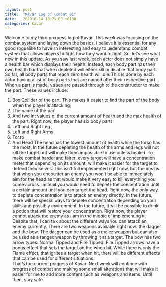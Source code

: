 ```yaml
---
layout: post
title:  "Kavar Log 3: Combat 01"
date:   2020-6-14 18:25:00 +0100
categories: Kavar
---
```


Welcome to my third progress log of Kavar. This week was focusing on the combat system and laying down the basics. I believe it is essential for any good roguelike to have an interesting and easy to understand combat system that allows players to fight how they want to fight. So, let’s see what new in this update.
As you saw last week, each actor does not simply have a health bar which displays their health. Instead, each body part has their own health bar that when depleted will either kill or disable that body part. So far, all body parts that reach zero health will die. This is done by each actor having a list of body parts that are named after their respective part. When a part is made, values are passed through to the constructor to make the part. These values include:
1.	Box Collider of the part. This makes it easier to find the part of the body when the player is attacking;
2.	The name of the part.
3.	And two int values of the current amount of health and the max health of the part.
Right now, the player has six body parts:
1.	Left and Right Leg
2.	Left and Right Arms
3.	Torso
4.	And Head
The head has the lowest amount of health while the torso has the most. In the future depleting the health of the arms and legs will not kill the target but will make them impossible to use unless healed. 
To make combat harder and fairer, every target will have a concentration meter that depending on its amount, will make it easier for the target to defend themselves. This isn’t full implemented right now, but the idea is that when you encounter an enemy you won’t be able to immediately aim for the head as that would make it very easy to kill everything you come across. Instead you would need to deplete the concentration until a certain amount until you can target the head. Right now, the only way to deplete concentration is to attack an enemy directly. In the future, there will be special ways to deplete concentration depending on your skills and possibly environment. In the future, it will be possible to drink a potion that will restore your concentration.
Right now, the player cannot attack the enemy as I am in the middle of implementing it. Despite that, I can talk about the different ways you can attack an enemy currently. There are two weapons available right now: the dagger and the bow. The dagger can be used as a melee weapon but can also be used as a ranged weapon by throwing it at a target. The bow has two arrow types: Normal Tipped and Fire Tipped. Fire Tipped arrows have a bonus effect that sets the target on fire when hit.
While there is only the Flame effect, that ignites a target when hit, there will be different effects that can be used for different situations.  
That’s the current progress of Kavar. Next week will continue with progress of combat and making some small alterations that will make it easier for me to add more content such as weapons and items. Until then, stay safe. 

